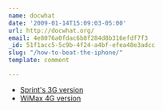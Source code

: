```yaml
---
name: docwhat
date: '2009-01-14T15:09:03-05:00'
url: http://docwhat.org/
email: 4e8076a0fdac6b8f284d8b316efdf7f3
_id: 51f1acc5-5c9b-4f24-a4bf-efea48e3adcc
slug: "/how-to-beat-the-iphone/"
template: comment

---
```


<ul>
 <li><a href="http://i.gizmodo.com/355715/pocketable-sprint-3g-wireless-router-coming-march-1" rel="nofollow">Sprint's 3G version</a>
 </li><li><a href="http://i.gizmodo.com/5131164/clearwire-prepping-a-wimax-wi+fi-router-for-portable-4g-hotspots" rel="nofollow">WiMax 4G version</a>
</li></ul>
